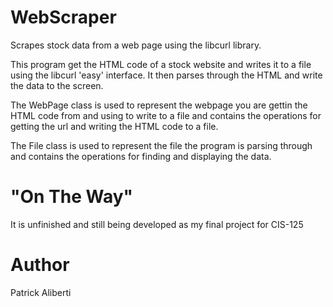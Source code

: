 # WebScraper

Scrapes stock data from a web page using the libcurl library.

This program get the HTML code of a stock website and writes it to a file using the libcurl 'easy' interface. It then parses through the HTML and write the data to the screen.

The WebPage class is used to represent the webpage you are gettin the HTML code from and using to write to a file and contains the operations for getting the url and writing the HTML code to a file. 

The File class is used to represent the file the program is parsing through and contains the operations for finding and displaying the data.

# "On The Way"

It is unfinished and still being developed as my final project for CIS-125

# Author

Patrick Aliberti
